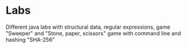 # Labs

Different java labs with structural data, regular expressions, game "Sweeper" and "Stone, paper, scissors" game with command line and hashing "SHA-256"
